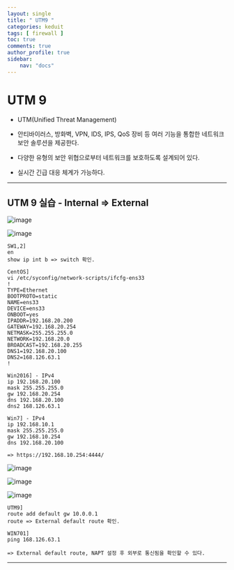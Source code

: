 ```yaml
---
layout: single
title: " UTM9 "
categories: keduit
tags: [ firewall ]
toc: true 
comments: true
author_profile: true
sidebar:
    nav: "docs"
---
```


# UTM 9

* UTM(Unified Threat Management)

* 안티바이러스, 방화벽, VPN, IDS, IPS, QoS 장비 등 여러 기능을 통합한 네트워크 보안 솔루션을 제공한다.

* 다양한 유형의 보안 위협으로부터 네트워크를 보호하도록 설계되어 있다.

* 실시간 긴급 대응 체계가 가능하다.

---

## UTM 9 실습 - Internal => External

![image](https://user-images.githubusercontent.com/128279031/231480008-fa0e0da0-4390-482e-adbb-6d7b0b0fb0ed.png)

![image](https://user-images.githubusercontent.com/128279031/231481386-4abff42a-92cb-41a8-9c27-0d304a5d33bb.png)

```
SW1,2]
en
show ip int b => switch 확인.

CentOS]
vi /etc/syconfig/network-scripts/ifcfg-ens33
!
TYPE=Ethernet
BOOTPROTO=static
NAME=ens33
DEVICE=ens33
ONBOOT=yes
IPADDR=192.168.20.200
GATEWAY=192.168.20.254
NETMASK=255.255.255.0
NETWORK=192.168.20.0
BROADCAST=192.168.20.255
DNS1=192.168.20.100
DNS2=168.126.63.1
!

Win2016] - IPv4
ip 192.168.20.100
mask 255.255.255.0
gw 192.168.20.254
dns 192.168.20.100
dns2 168.126.63.1

Win7] - IPv4
ip 192.168.10.1
mask 255.255.255.0
gw 192.168.10.254
dns 192.168.20.100

=> https://192.168.10.254:4444/ 
```

![image](https://user-images.githubusercontent.com/128279031/231954644-bf55ced5-7461-4019-a004-86d710ba81ba.png)

![image](https://user-images.githubusercontent.com/128279031/231484305-6dd093f9-641e-415b-a8d4-bcf122bdbe66.png)

![image](https://user-images.githubusercontent.com/128279031/231489234-4e10f7fd-74ce-443f-96b3-530483a50864.png)

```
UTM9]
route add default gw 10.0.0.1
route => External default route 확인.

WIN701]
ping 168.126.63.1 

=> External default route, NAPT 설정 후 외부로 통신됨을 확인할 수 있다.
```

---